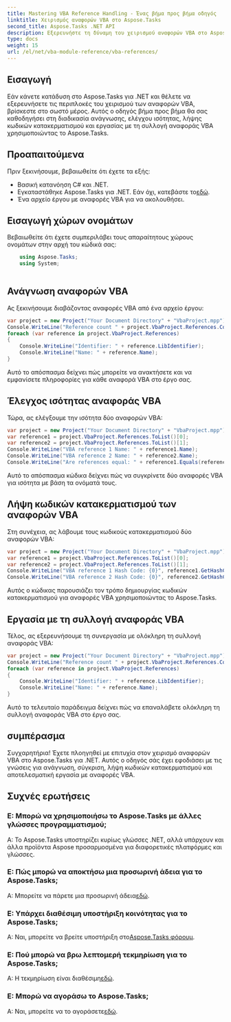```yaml
---
title: Mastering VBA Reference Handling - Ένας βήμα προς βήμα οδηγός
linktitle: Χειρισμός αναφορών VBA στο Aspose.Tasks
second_title: Aspose.Tasks .NET API
description: Εξερευνήστε τη δύναμη του χειρισμού αναφορών VBA στο Aspose.Tasks .NET με το περιεκτικό μας σεμινάριο. Μάθετε να διαβάζετε, να συγκρίνετε και να εργάζεστε με αναφορές VBA απρόσκοπτα.
type: docs
weight: 15
url: /el/net/vba-module-reference/vba-references/
---
```

## Εισαγωγή
Εάν κάνετε κατάδυση στο Aspose.Tasks για .NET και θέλετε να εξερευνήσετε τις περιπλοκές του χειρισμού των αναφορών VBA, βρίσκεστε στο σωστό μέρος. Αυτός ο οδηγός βήμα προς βήμα θα σας καθοδηγήσει στη διαδικασία ανάγνωσης, ελέγχου ισότητας, λήψης κωδικών κατακερματισμού και εργασίας με τη συλλογή αναφοράς VBA χρησιμοποιώντας το Aspose.Tasks.
## Προαπαιτούμενα
Πριν ξεκινήσουμε, βεβαιωθείτε ότι έχετε τα εξής:
- Βασική κατανόηση C# και .NET.
-  Εγκαταστάθηκε Aspose.Tasks για .NET. Εάν όχι, κατεβάστε το[εδώ](https://releases.aspose.com/tasks/net/).
- Ένα αρχείο έργου με αναφορές VBA για να ακολουθήσει.
## Εισαγωγή χώρων ονομάτων
Βεβαιωθείτε ότι έχετε συμπεριλάβει τους απαραίτητους χώρους ονομάτων στην αρχή του κώδικά σας:
```csharp
    using Aspose.Tasks;
    using System;
    
```
## Ανάγνωση αναφορών VBA
Ας ξεκινήσουμε διαβάζοντας αναφορές VBA από ένα αρχείο έργου:
```csharp
var project = new Project("Your Document Directory" + "VbaProject.mpp");
Console.WriteLine("Reference count " + project.VbaProject.References.Count);
foreach (var reference in project.VbaProject.References)
{
    Console.WriteLine("Identifier: " + reference.LibIdentifier);
    Console.WriteLine("Name: " + reference.Name);
}
```
Αυτό το απόσπασμα δείχνει πώς μπορείτε να ανακτήσετε και να εμφανίσετε πληροφορίες για κάθε αναφορά VBA στο έργο σας.
## Έλεγχος ισότητας αναφοράς VBA
Τώρα, ας ελέγξουμε την ισότητα δύο αναφορών VBA:
```csharp
var project = new Project("Your Document Directory" + "VbaProject.mpp");
var reference1 = project.VbaProject.References.ToList()[0];
var reference2 = project.VbaProject.References.ToList()[1];
Console.WriteLine("VBA reference 1 Name: " + reference1.Name);
Console.WriteLine("VBA reference 2 Name: " + reference2.Name);
Console.WriteLine("Are references equal: " + reference1.Equals(reference2));
```
Αυτό το απόσπασμα κώδικα δείχνει πώς να συγκρίνετε δύο αναφορές VBA για ισότητα με βάση τα ονόματά τους.
## Λήψη κωδικών κατακερματισμού των αναφορών VBA
Στη συνέχεια, ας λάβουμε τους κωδικούς κατακερματισμού δύο αναφορών VBA:
```csharp
var project = new Project("Your Document Directory" + "VbaProject.mpp");
var reference1 = project.VbaProject.References.ToList()[0];
var reference2 = project.VbaProject.References.ToList()[1];
Console.WriteLine("VBA reference 1 Hash Code: {0}", reference1.GetHashCode());
Console.WriteLine("VBA reference 2 Hash Code: {0}", reference2.GetHashCode());
```
Αυτός ο κώδικας παρουσιάζει τον τρόπο δημιουργίας κωδικών κατακερματισμού για αναφορές VBA χρησιμοποιώντας το Aspose.Tasks.
## Εργασία με τη συλλογή αναφοράς VBA
Τέλος, ας εξερευνήσουμε τη συνεργασία με ολόκληρη τη συλλογή αναφοράς VBA:
```csharp
var project = new Project("Your Document Directory" + "VbaProject.mpp");
Console.WriteLine("Reference count " + project.VbaProject.References.Count);
foreach (var reference in project.VbaProject.References)
{
    Console.WriteLine("Identifier: " + reference.LibIdentifier);
    Console.WriteLine("Name: " + reference.Name);
}
```
Αυτό το τελευταίο παράδειγμα δείχνει πώς να επαναλάβετε ολόκληρη τη συλλογή αναφοράς VBA στο έργο σας.
## συμπέρασμα
Συγχαρητήρια! Έχετε πλοηγηθεί με επιτυχία στον χειρισμό αναφορών VBA στο Aspose.Tasks για .NET. Αυτός ο οδηγός σάς έχει εφοδιάσει με τις γνώσεις για ανάγνωση, σύγκριση, λήψη κωδικών κατακερματισμού και αποτελεσματική εργασία με αναφορές VBA.
## Συχνές ερωτήσεις
### Ε: Μπορώ να χρησιμοποιήσω το Aspose.Tasks με άλλες γλώσσες προγραμματισμού;
Α: Το Aspose.Tasks υποστηρίζει κυρίως γλώσσες .NET, αλλά υπάρχουν και άλλα προϊόντα Aspose προσαρμοσμένα για διαφορετικές πλατφόρμες και γλώσσες.
### Ε: Πώς μπορώ να αποκτήσω μια προσωρινή άδεια για το Aspose.Tasks;
 Α: Μπορείτε να πάρετε μια προσωρινή άδεια[εδώ](https://purchase.aspose.com/temporary-license/).
### Ε: Υπάρχει διαθέσιμη υποστήριξη κοινότητας για το Aspose.Tasks;
 Α: Ναι, μπορείτε να βρείτε υποστήριξη στο[Aspose.Tasks φόρουμ](https://forum.aspose.com/c/tasks/15).
### Ε: Πού μπορώ να βρω λεπτομερή τεκμηρίωση για το Aspose.Tasks;
 Α: Η τεκμηρίωση είναι διαθέσιμη[εδώ](https://reference.aspose.com/tasks/net/).
### Ε: Μπορώ να αγοράσω το Aspose.Tasks;
 Α: Ναι, μπορείτε να το αγοράσετε[εδώ](https://purchase.aspose.com/buy).